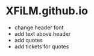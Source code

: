 # XFiLM.github.io

- change header font
- add text above header
- add quotes
- add tickets for quotes
